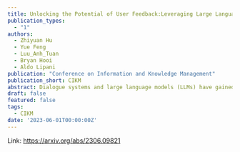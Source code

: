 ```yaml
---
title: Unlocking the Potential of User Feedback:Leveraging Large Language Model as User Simulators to Enhance Dialogue System
publication_types:
  - "1"
authors:
  - Zhiyuan Hu
  - Yue Feng
  - Luu_Anh_Tuan
  - Bryan Hooi
  - Aldo Lipani
publication: "Conference on Information and Knowledge Management"
publication_short: CIKM
abstract: Dialogue systems and large language models (LLMs) have gained considerable attention. However, the direct utilization of LLMs as task-oriented dialogue (TOD) models has been found to underperform compared to smaller task-specific models. Nonetheless, it is crucial to acknowledge the significant potential of LLMs and explore improved approaches for leveraging their impressive abilities. Motivated by the goal of leveraging LLMs, we propose an alternative approach called User-Guided Response Optimization (UGRO) to combine it with a smaller TOD model. This approach uses LLM as annotation-free user simulator to assess dialogue responses, combining them with smaller fine-tuned end-to-end TOD models. By utilizing the satisfaction feedback generated by LLMs, UGRO further optimizes the supervised fine-tuned TOD model. Specifically, the TOD model takes the dialogue history as input and, with the assistance of the user simulator's feedback, generates high-satisfaction responses that meet the user's requirements. Through empirical experiments on two TOD benchmarks, we validate the effectiveness of our method. The results demonstrate that our approach outperforms previous state-of-the-art (SOTA) results.
draft: false
featured: false
tags:
  - CIKM
date: '2023-06-01T00:00:00Z'
---
```

Link: https://arxiv.org/abs/2306.09821